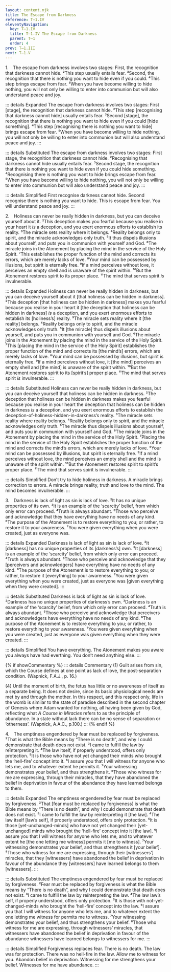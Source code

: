 ```yaml
---
layout: content.njk
title: The Escape from Darkness
reference: T–1.IV
eleventyNavigation:
  key: T–1.IV
  title: T–1.IV The Escape from Darkness
  parent: T–1
  order: 4
prev: T–1.III
next: T–1.V
---
```


<div id=1 style=height:0></div>

1. The escape from darkness involves two stages: First, the recognition that darkness cannot hide. 
²This step usually entails fear. 
³Second, the recognition that there is nothing you want to hide even if you could. 
⁴This step brings escape from fear. 
⁵When you have become willing to hide nothing, you will not only be willing to enter into communion but will also understand peace and joy.

::: details Expanded
The escape from darkness involves two stages: First [stage], the recognition that darkness cannot hide. 
²This step [recognising that darkness cannot hide] usually entails fear. 
³Second [stage], the recognition that there is nothing you want to hide even if you could [hide something]. 
⁴This step [recognising there is nothing you want to hide] brings escape from fear. 
⁵When you have become willing to hide nothing, you will not only be willing to enter into communion but will also understand peace and joy.
:::

::: details Substituted
The escape from darkness involves two stages: First stage, the recognition that darkness cannot hide. 
²Recognising that darkness cannot hide usually entails fear. 
³Second stage, the recognition that there is nothing you want to hide even if you could hide something. 
⁴Recognising there is nothing you want to hide brings escape from fear. 
⁵When you have become willing to hide nothing, you will not only be willing to enter into communion but will also understand peace and joy.
:::

::: details Simplified
First recognise darkness cannot hide. 
Second recognise there is nothing you want to hide. 
This is escape from fear. 
You will understand peace and joy.
:::


2. Holiness can never be really hidden in darkness, but you can deceive yourself about it. 
²This deception makes you fearful because you realise in your heart it *is* a deception, and you exert enormous efforts to establish its reality. 
³The miracle sets reality where it belongs. 
⁴Reality belongs only to spirit, and the miracle acknowledges only truth. 
⁵It thus dispels illusions about yourself, and puts you in communion with yourself and God. 
⁶The miracle joins in the Atonement by placing the mind in the service of the Holy Spirit. 
⁷This establishes the proper function of the mind and corrects its errors, which are merely lacks of love. 
⁸Your mind can be possessed by illusions, but spirit is eternally free. 
⁹If a mind perceives without love, it perceives an empty shell and is unaware of the spirit within. 
¹⁰But the Atonement restores spirit to its proper place. 
¹¹The mind that serves spirit *is* invulnerable.

::: details Expanded
Holiness can never be really hidden in darkness, but you can deceive yourself about it [that holiness can be hidden in darkness]. 
²This deception [that holiness can be hidden in darkness] makes you fearful because you realise in your heart it [the deception that holiness can be hidden in darkness] *is* a deception, and you exert enormous efforts to establish its [holiness’s] reality. 
³The miracle sets reality where it [the reality] belongs. 
⁴Reality belongs only to spirit, and the miracle acknowledges only truth. 
⁵It [the miracle] thus dispels illusions about yourself, and puts you in communion with yourself and God. 
⁶The miracle joins in the Atonement by placing the mind in the service of the Holy Spirit. 
⁷This [placing the mind in the service of the Holy Spirit] establishes the proper function of the mind and corrects its [the mind’s] errors, which are merely lacks of love. 
⁸Your mind can be possessed by illusions, but spirit is eternally free. 
⁹If a mind perceives without love, it [the mind] perceives an empty shell and [the mind] is unaware of the spirit within. 
¹⁰But the Atonement restores spirit to its [spirit’s] proper place. 
¹¹The mind that serves spirit *is* invulnerable.
:::

::: details Substituted
Holiness can never be really hidden in darkness, but you can deceive yourself that holiness can be hidden in darkness. 
²The deception that holiness can be hidden in darkness makes you fearful because you realise in your heart the deception that holiness can be hidden in darkness *is* a deception, and you exert enormous efforts to establish the deception-of-holiness-hidden-in-darkness’s reality. 
³The miracle sets reality where reality belongs. 
⁴Reality belongs only to spirit, and the miracle acknowledges only truth. 
⁵The miracle thus dispels illusions about yourself, and puts you in communion with yourself and God. 
⁶The miracle joins in the Atonement by placing the mind in the service of the Holy Spirit. 
⁷Placing the mind in the service of the Holy Spirit establishes the proper function of the mind and corrects the mind’s errors, which are merely lacks of love. 
⁸Your mind can be possessed by illusions, but spirit is eternally free. 
⁹If a mind perceives without love, the mind perceives an empty shell and the mind is unaware of the spirit within. 
¹⁰But the Atonement restores spirit to spirit’s proper place. 
¹¹The mind that serves spirit *is* invulnerable.
:::

::: details Simplified
Don’t try to hide holiness in darkness. 
A miracle brings correction to errors. 
A miracle brings reality, truth and love to the mind. 
The mind becomes invulnerable.
:::


3. Darkness is lack of light as sin is lack of love. 
²It has no unique properties of its own. 
³It is an example of the ‘scarcity’ belief, from which only error can proceed. 
⁴Truth is always abundant. 
⁵Those who perceive and acknowledge that they have everything have no needs of any kind. 
⁶The purpose of the Atonement is to restore everything to you; or rather, to restore it to your awareness. 
⁷You were given everything when you were created, just as everyone was.

::: details Expanded
Darkness is lack of light as sin is lack of love. 
²It [darkness] has no unique properties of its [darkness’s] own. 
³It [darkness] is an example of the ‘scarcity’ belief, from which only error can proceed. 
⁴Truth is always abundant. 
⁵Those who perceive and acknowledge that they [perceivers and acknowledgers] have everything have no needs of any kind. 
⁶The purpose of the Atonement is to restore everything to you; or rather, to restore it [everything] to your awareness. 
⁷You were given everything when you were created, just as everyone was [given everything when they were created].
:::

::: details Substituted
Darkness is lack of light as sin is lack of love. 
²Darkness has no unique properties of darkness’s own. 
³Darkness is an example of the ‘scarcity’ belief, from which only error can proceed. 
⁴Truth is always abundant. 
⁵Those who perceive and acknowledge that perceivers and acknowledgers have everything have no needs of any kind. 
⁶The purpose of the Atonement is to restore everything to you; or rather, to restore everything to your awareness. 
⁷You were given everything when you were created, just as everyone was given everything when they were created.
:::

::: details Simplified
You have everything. 
The Atonement makes you aware you always have had everthing. 
You don’t need anything else.
:::

{% if showCommentary %}
::: details Commentary
(1) Guilt arises from sin, which the Course defines at one point as lack of love, the post-separation condition. (Wapnick, F.A.J., p. 16.)

(4) Until the moment of birth, the fetus has little or no awareness of itself as a separate being. It does not desire, since its basic physiological needs are met by and through the mother. In this respect, and this respect only, life in the womb is similar to the state of paradise described in the second chapter of Genesis where Adam wanted for nothing, all having been given by God, reflecting what *A Course in Miracles* refers to as the principle of abundance. In a state without lack there can be no sense of separation or ‘otherness’. (Wapnick, A.A.C., p.100.) 
::: 
{% endif %}


4. The emptiness engendered by fear must be replaced by forgiveness. 
²That is what the Bible means by “There is no death”, and why I could demonstrate that death does not exist. 
³I came to fulfill the law by reïnterpreting it. 
⁴The law itself, if properly understood, offers only protection. 
⁵It is those who have not yet changed their minds who brought the ‘hell-fire’ concept into it. 
⁶I assure you that I will witness for anyone who lets me, and to whatever extent he permits it. 
⁷Your witnessing demonstrates your belief, and thus strengthens it. 
⁸Those who witness for me are expressing, through their miracles, that they have abandoned the belief in deprivation in favour of the abundance they have learned belongs to them.

::: details Expanded
The emptiness engendered by fear must be replaced by forgiveness. 
²That [fear must be replaced by forgiveness] is what the Bible means by “There is no death”, and why I could demonstrate that death does not exist. 
³I came to fulfill the law by reïnterpreting it [the law]. 
⁴The law itself [law’s self], if properly understood, offers only protection. 
⁵It is those [yet-unchanged-minds] who have not yet changed their [yet-unchanged] minds who brought the ‘hell-fire’ concept into it [the law]. 
⁶I assure you that I will witness for anyone who lets me, and to whatever extent he [the one letting me witness] permits it [me to witness]. 
⁷Your witnessing demonstrates your belief, and thus strengthens it [your belief]. 
⁸Those who witness for me are expressing, through their [witnessers’] miracles, that they [witnessers] have abandoned the belief in deprivation in favour of the abundance they [witnessers] have learned belongs to them [witnessers].
:::

::: details Substituted
The emptiness engendered by fear must be replaced by forgiveness. 
²Fear must be replaced by forgiveness is what the Bible means by “There is no death”, and why I could demonstrate that death does not exist. 
³I came to fulfill the law by reïnterpreting the law. 
⁴The law law’s self, if properly understood, offers only protection. 
⁵It is those with not-yet-changed-minds who brought the ‘hell-fire’ concept into the law. 
⁶I assure you that I will witness for anyone who lets me, and to whatever extent the one letting me witness for permits me to witness. 
⁷Your witnessing demonstrates your belief, and thus strengthens your belief. ⁸Those who witness for me are expressing, through witnessers’ miracles, that witnessers have abandoned the belief in deprivation in favour of the abundance witnessers have learned belongs to witnessers for me.
:::

::: details Simplified
Forgiveness replaces fear. 
There is no death. 
The law was for protection. 
There was no hell-fire in the law. 
Allow me to witness for you. 
Abandon belief in deprivation. 
Witnessing for me strengthens your belief. 
Witnesses for me have abundance.
:::
